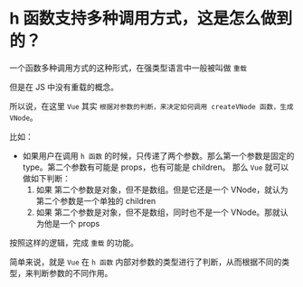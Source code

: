 # h 函数支持多种调用方式，这是怎么做到的？

<article-info/>

一个函数多种调用方式的这种形式，在强类型语言中一般被叫做 `重载`

但是在 JS 中没有重载的概念。

所以说，在这里 `Vue` 其实 `根据对参数的判断，来决定如何调用 createVNode 函数，生成 VNode`。

比如：

- 如果用户在调用 `h 函数` 的时候，只传递了两个参数。那么第一个参数是固定的 type。第二个参数有可能是 props，也有可能是 children。 那么 `Vue` 就可以做如下判断：
  1. 如果 第二个参数是对象，但不是数组。但是它还是一个 VNode，就认为第二个参数是一个单独的 children
  2. 如果 第二个参数是对象，但不是数组，同时也不是一个 VNode。那就认为他是一个 props

按照这样的逻辑，完成 `重载` 的功能。

简单来说，就是 `Vue` 在 `h 函数` 内部对参数的类型进行了判断，从而根据不同的类型，来判断参数的不同作用。

